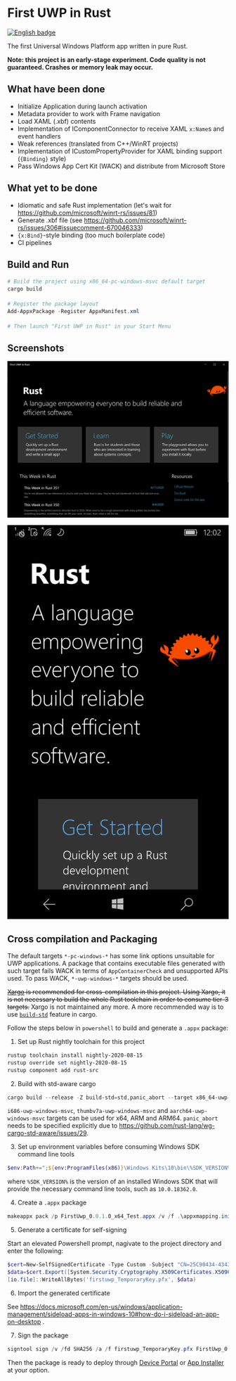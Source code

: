 # First UWP in Rust
<a href='https://www.microsoft.com/store/apps/9PKF8HP44J2H?cid=storebadge&ocid=badge'><img src='https://developer.microsoft.com/en-us/store/badges/images/English_get-it-from-MS.png' alt='English badge' width="240"/></a>

The first Universal Windows Platform app written in pure Rust.

**Note: this project is an early-stage experiment. Code quality is not guaranteed. Crashes or memory leak may occur.**

## What have been done
- Initialize Application during launch activation
- Metadata provider to work with Frame navigation
- Load XAML (.xbf) contents
- Implementation of IComponentConnector to receive XAML `x:Name`s and event handlers
- Weak references (translated from C++/WinRT projects)
- Implementation of ICustomPropertyProvider for XAML binding support (`{Binding}` style)
- Pass Windows App Cert Kit (WACK) and distribute from Microsoft Store

## What yet to be done
- Idiomatic and safe Rust implementation (let's wait for https://github.com/microsoft/winrt-rs/issues/81)
- Generate .xbf file (see https://github.com/microsoft/winrt-rs/issues/306#issuecomment-670046333)
- `{x:Bind}`-style binding (too much boilerplate code)
- CI pipelines

## Build and Run
```powershell
# Build the project using x86_64-pc-windows-msvc default target
cargo build

# Register the package layout
Add-AppxPackage -Register AppxManifest.xml

# Then launch "First UWP in Rust" in your Start Menu
```

## Screenshots
![MainPage on PC](images/PC-MainPage.png?raw=true)

![MainPage on Windows Phone (portrait)](images/WP-MainPage-Portrait.png?raw=true)

## Cross compilation and Packaging
The default targets `*-pc-windows-*` has some link options unsuitable for UWP applications. A package that contains executable files generated with such target fails WACK in terms of `AppContainerCheck` and unsupported APIs used. To pass WACK, `*-uwp-windows-*` targets should be used.

<del>[Xargo](https://github.com/japaric/xargo) is recommended for cross-compilation in this project. Using Xargo, it is not necessary to build the whole Rust toolchain in order to consume tier-3 targets.</del> Xargo is not maintained any more. A more recommended way is to use [`build-std`](https://doc.rust-lang.org/cargo/reference/unstable.html#build-std) feature in cargo.

Follow the steps below in `powershell` to build and generate a `.appx` package:
1. Set up Rust nightly toolchain for this project
```powershell
rustup toolchain install nightly-2020-08-15
rustup override set nightly-2020-08-15
rustup component add rust-src
```
2. Build with std-aware cargo
```powershell
cargo build --release -Z build-std=std,panic_abort --target x86_64-uwp-windows-msvc
```
`i686-uwp-windows-msvc`, `thumbv7a-uwp-windows-msvc` and `aarch64-uwp-windows-msvc` targets can be used for x64, ARM and ARM64. `panic_abort` needs to be specified explicitly due to https://github.com/rust-lang/wg-cargo-std-aware/issues/29.

3. Set up environment variables before consuming Windows SDK command line tools
```powershell
$env:Path+=";${env:ProgramFiles(x86)}\Windows Kits\10\bin\%SDK_VERSION%\x64"
```
where `%SDK_VERSION%` is the version of an installed Windows SDK that will provide the necessary command line tools, such as `10.0.18362.0`.

4. Create a `.appx` package
```powershell
makeappx pack /p FirstUwp_0.0.1.0_x64_Test.appx /v /f .\appxmapping.ini
```
5. Generate a certificate for self-signing

Start an elevated Powershell prompt, nagivate to the project directory and enter the following:
```powershell
$cert=New-SelfSignedCertificate -Type Custom -Subject "CN=25C90434-4343-4A2A-BB16-CF3209256BD3" -KeyUsage DigitalSignature -FriendlyName "firstuwpcert" -TextExtension @("2.5.29.37={text}1.3.6.1.5.5.7.3.3", "2.5.29.19={text}")
$data=$cert.Export([System.Security.Cryptography.X509Certificates.X509ContentType]::Pfx)
[io.file]::WriteAllBytes('firstuwp_TemporaryKey.pfx', $data)
```
6. Import the generated certificate

See https://docs.microsoft.com/en-us/windows/application-management/sideload-apps-in-windows-10#how-do-i-sideload-an-app-on-desktop .

7. Sign the package
```powershell
signtool sign /v /fd SHA256 /a /f firstuwp_TemporaryKey.pfx FirstUwp_0.0.1.0_x64_Test.appx
```

Then the package is ready to deploy through [Device Portal](https://docs.microsoft.com/en-us/windows/uwp/debug-test-perf/device-portal) or [App Installer](https://docs.microsoft.com/en-us/windows/msix/app-installer/app-installer-root) at your option.
